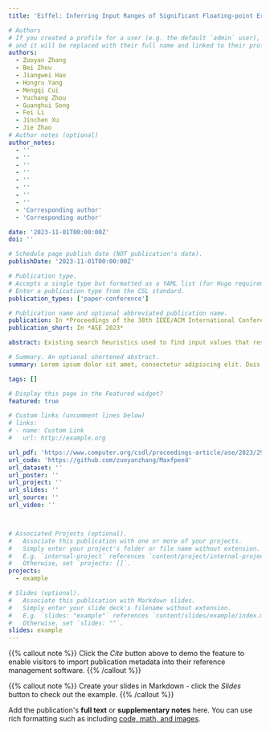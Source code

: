 ```yaml
---
title: 'Eiffel: Inferring Input Ranges of Significant Floating-point Errors via Polynomial Extrapolation'

# Authors
# If you created a profile for a user (e.g. the default `admin` user), write the username (folder name) here
# and it will be replaced with their full name and linked to their profile.
authors:
  - Zuoyan Zhang
  - Bei Zhou
  - Jiangwei Hao
  - Hongru Yang
  - Mengqi Cui
  - Yuchang Zhou
  - Guanghui Song
  - Fei Li
  - Jinchen Xu
  - Jie Zhao
# Author notes (optional)
author_notes:
  - ''
  - ''
  - ''
  - ''
  - ''
  - ''
  - ''
  - ''
  - 'Corresponding author'
  - 'Corresponding author'

date: '2023-11-01T00:00:00Z'
doi: ''

# Schedule page publish date (NOT publication's date).
publishDate: '2023-11-01T00:00:00Z'

# Publication type.
# Accepts a single type but formatted as a YAML list (for Hugo requirements).
# Enter a publication type from the CSL standard.
publication_types: ['paper-conference']

# Publication name and optional abbreviated publication name.
publication: In *Proceedings of the 38th IEEE/ACM International Conference on Automated Software Engineering*
publication_short: In *ASE 2023*

abstract: Existing search heuristics used to find input values that result in significant floating-point (FP) errors or small ranges that cover them are accompanied by severe constraints, complicating their implementation and restricting their general applicability. This paper introduces an error analysis tool called Eiffel to infer error-inducing input ranges instead of searching them. Given an FP expression with its domain D , Eiffel first constructs an error data set by sampling values across a smaller domain R and assembles these data into clusters. If more than two clusters are formed, Eiffel derives polynomial curves that best fit the bound coordinates of the error-inducing ranges in R , extrapolating them to infer all target ranges of D and reporting the maximal error. Otherwise, Eiffel simply returns the largest error across R . Experimental results show that Eiffel exhibits a broader applicability than Atomu and S<sup>3</sup> FP by successfully detecting the errors of all 70 considered benchmarks while the two baselines only report errors for part of them. By taking as input the inferred ranges of Eiffel, Herbie obtains an average accuracy improvement of 3.35 bits and up to 53.3 bits.

# Summary. An optional shortened abstract.
summary: Lorem ipsum dolor sit amet, consectetur adipiscing elit. Duis posuere tellus ac convallis placerat. Proin tincidunt magna sed ex sollicitudin condimentum.

tags: []

# Display this page in the Featured widget?
featured: true

# Custom links (uncomment lines below)
# links:
# - name: Custom Link
#   url: http://example.org

url_pdf: 'https://www.computer.org/csdl/proceedings-article/ase/2023/299600b441/1SBGuFStnZ6'
url_code: 'https://github.com/zuoyanzhang/Maxfpeed'
url_dataset: ''
url_poster: ''
url_project: ''
url_slides: ''
url_source: ''
url_video: ''



# Associated Projects (optional).
#   Associate this publication with one or more of your projects.
#   Simply enter your project's folder or file name without extension.
#   E.g. `internal-project` references `content/project/internal-project/index.md`.
#   Otherwise, set `projects: []`.
projects:
  - example

# Slides (optional).
#   Associate this publication with Markdown slides.
#   Simply enter your slide deck's filename without extension.
#   E.g. `slides: "example"` references `content/slides/example/index.md`.
#   Otherwise, set `slides: ""`.
slides: example
---
```


{{% callout note %}}
Click the _Cite_ button above to demo the feature to enable visitors to import publication metadata into their reference management software.
{{% /callout %}}

{{% callout note %}}
Create your slides in Markdown - click the _Slides_ button to check out the example.
{{% /callout %}}

Add the publication's **full text** or **supplementary notes** here. You can use rich formatting such as including [code, math, and images](https://docs.hugoblox.com/content/writing-markdown-latex/).
